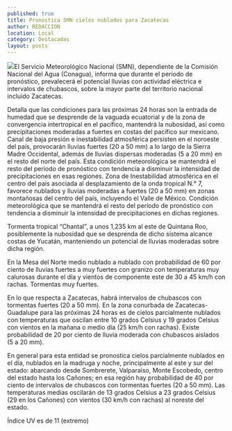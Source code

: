 ```yaml
---
published: true
title: Pronostica SMN cielos nublados para Zacatecas
author: REDACCION
location: Local
category: Destacadas
layout: posts
---
```


![](http://i.imgur.com/1iruatfm.jpg)El Servicio Meteorológico Nacional (SMN), dependiente de la Comisión Nacional del Agua (Conagua), informa que durante el periodo de pronóstico, prevalecerá el potencial lluvias con actividad eléctrica e intervalos de chubascos, sobre la mayor parte del territorio nacional incluido Zacatecas.

Detalla que las condiciones para las próximas 24 horas son la entrada de humedad que se desprende de la vaguada ecuatorial y de la zona de convergencia intertropical en el pacífico, mantendrá la nubosidad, así como precipitaciones moderadas a fuertes en costas del pacífico sur mexicano. Canal de baja presión e inestabilidad atmosférica persisten en el noroeste del país, provocarán lluvias fuertes (20 a 50 mm) a lo largo de la Sierra Madre Occidental, además de lluvias dispersas moderadas (5 a 20 mm) en el resto del norte del país. Esta condición meteorológica se mantendrá el resto del período de pronóstico con tendencia a disminuir la intensidad de precipitaciones en esas regiones. Zona de Inestabilidad atmosférica en el centro del país asociada al desplazamiento de la onda tropical N.° 7, favorece nublados y lluvias moderadas a fuertes (20 a 50 mm) en zonas montañosas del centro del país, incluyendo el Valle de México. Condición meteorológica que se mantendrá el resto del período de pronóstico con tendencia a disminuir la intensidad de precipitaciones en dichas regiones. 

Tormenta tropical “Chantal”, a unos 1,235 km al este de Quintana Roo, posiblemente la nubosidad que se desprenda de dicho sistema alcance costas de Yucatán, manteniendo un potencial de lluvias moderadas sobre dicha región. 

En la Mesa del Norte medio nublado a nublado con probabilidad de 60 por ciento de lluvias fuertes a muy fuertes con granizo con temperaturas muy calurosas durante el día y vientos de componente este de 30 a 45 km/h con rachas. Tormentas muy fuertes.  

En lo que respecta a Zacatecas, habrá intervalos de chubascos con tormentas fuertes (20 a 50 mm). En la zona conurbada de Zacatecas-Guadalupe para las próximas 24 horas es de cielos parcialmente nublados con temperaturas que oscilan entre 10 grados Celsius y 19 grados Celsius con vientos en la mañana o medio día (25 km/h con rachas). Existe probabilidad de 20 por ciento de lluvia moderada con chubascos aislados (5 a 20 mm).  

En general para esta entidad se pronostica cielos parcialmente nublados en el día, nublados en la madruga y noche, principalmente al este y sur del estado: abarcando desde Sombrerete, Valparaíso, Monte Escobedo, centro del estado hasta los Cañones; en esa región hay probabilidad de 40 por ciento de intervalos de chubascos con tormentas fuertes (20 a 50 mm). Las temperaturas medias oscilarán de 13 grados Celsius a 23 grados Celsius (29 en los Cañones) con vientos (30 km/h con rachas) al noreste del estado. 

Índice UV  es de 11 (extremo)
